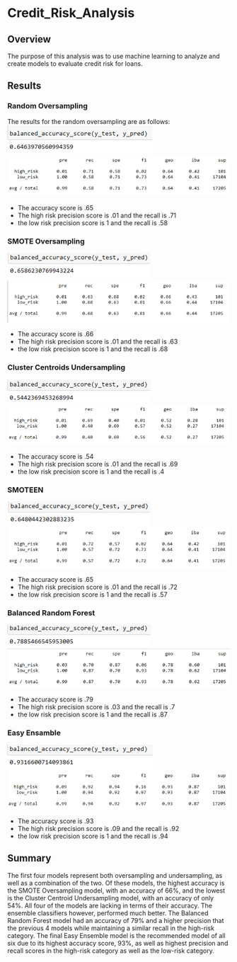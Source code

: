# Credit_Risk_Analysis

## Overview
The purpose of this analysis was to use machine learning to analyze and create models to evaluate credit risk for loans. 

## Results
###  Random Oversampling
The results for the random oversampling are as follows: </br>
![This is an image](https://github.com/smwhng/Credit_Risk_Analysis/blob/main/Images/oversampaccscore.PNG)</br>
![This is an image](https://github.com/smwhng/Credit_Risk_Analysis/blob/main/Images/oversampclassrep.PNG)</br>
  - The accuracy score is .65
  - The high risk precision score is .01 and the recall is .71
  - the low risk precision score is 1 and the recall is .58

### SMOTE Oversampling
![This is an image](https://github.com/smwhng/Credit_Risk_Analysis/blob/main/Images/SMOTEaccscore.PNG)
![This is an image](https://github.com/smwhng/Credit_Risk_Analysis/blob/main/Images/SMOTEclassrep.PNG)
  - The accuracy score is .66
  - The high risk precision score is .01 and the recall is .63
  - the low risk precision score is 1 and the recall is .68

### Cluster Centroids Undersampling
![This is an image](https://github.com/smwhng/Credit_Risk_Analysis/blob/main/Images/undersampaccsc.PNG)
![This is an image](https://github.com/smwhng/Credit_Risk_Analysis/blob/main/Images/undersampclassrep.PNG)
  - The accuracy score is .54
  - The high risk precision score is .01 and the recall is .69
  - the low risk precision score is 1 and the recall is .4

### SMOTEEN
![This is an image](https://github.com/smwhng/Credit_Risk_Analysis/blob/main/Images/smoteenaccscor.PNG)
![This is an image](https://github.com/smwhng/Credit_Risk_Analysis/blob/main/Images/smoteenclassrep.PNG)
  - The accuracy score is .65
  - The high risk precision score is .01 and the recall is .72
  - the low risk precision score is 1 and the recall is .57

### Balanced Random Forest
![This is an image](https://github.com/smwhng/Credit_Risk_Analysis/blob/main/Images/brfaccscore.PNG)
![This is an image](https://github.com/smwhng/Credit_Risk_Analysis/blob/main/Images/brfclassrep.PNG)
  - The accuracy score is .79
  - The high risk precision score is .03 and the recall is .7
  - the low risk precision score is 1 and the recall is .87

### Easy Ensamble
![This is an image](https://github.com/smwhng/Credit_Risk_Analysis/blob/main/Images/adaaccscore.PNG)
![This is an image](https://github.com/smwhng/Credit_Risk_Analysis/blob/main/Images/adaclassrep.PNG)
  - The accuracy score is .93
  - The high risk precision score is .09 and the recall is .92
  - the low risk precision score is 1 and the recall is .94

## Summary
The first four models represent both oversampling and undersampling, as well as a combination of the two. Of these models, the highest accuracy is the SMOTE Oversampling model, with an accuracy of 66%, and the lowest is the Cluster Centroid Undersampling model, with an accuracy of only 54%. All four of the models are lacking in terms of their accuracy. The ensemble classifiers however, performed much better. The Balanced Random Forest model had an accuracy of 79% and a higher precision that the previous 4 models while maintaining a similar recall in the high-risk category. The final Easy Ensemble model is the recommended model of all six due to its highest accuracy score, 93%, as well as highest precision and recall scores in the high-risk category as well as the low-risk category. 
